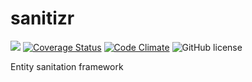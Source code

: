 # sanitizr
[![](https://travis-ci.org/oliversalzburg/sanitizr.svg?branch=master)](https://travis-ci.org/oliversalzburg/sanitizr)
[![Coverage Status](https://coveralls.io/repos/oliversalzburg/sanitizr/badge.svg?branch=master&service=github)](https://coveralls.io/github/oliversalzburg/sanitizr?branch=master)
[![Code Climate](https://codeclimate.com/github/oliversalzburg/sanitizr/badges/gpa.svg)](https://codeclimate.com/github/oliversalzburg/sanitizr)
![GitHub license](https://img.shields.io/github/license/oliversalzburg/sanitizr.svg)

Entity sanitation framework
